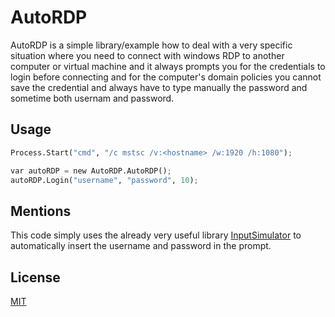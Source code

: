 # AutoRDP

AutoRDP is a simple library/example how to deal with a very specific situation where you need to connect with windows RDP to another computer or virtual machine and it always prompts you for the credentials to login before connecting and for the computer's domain policies you cannot save the credential and always have to type manually the password and sometime both usernam and password.

## Usage

```python
Process.Start("cmd", "/c mstsc /v:<hostname> /w:1920 /h:1080");

var autoRDP = new AutoRDP.AutoRDP();
autoRDP.Login("username", "password", 10);
```

## Mentions

This code simply uses the already very useful library [InputSimulator](https://github.com/michaelnoonan/inputsimulator) to automatically insert the username and password in the prompt.

## License

[MIT](https://choosealicense.com/licenses/mit/)
